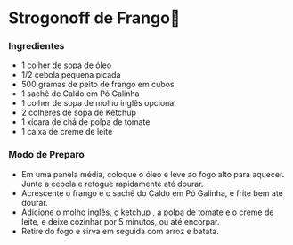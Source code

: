 # Strogonoff de Frango:chicken:

### Ingredientes

- 1 colher de sopa de óleo
- 1/2 cebola pequena picada
- 500 gramas de peito de frango em cubos
- 1 sachê de Caldo em Pó Galinha
- 1 colher de sopa de molho inglês opcional
- 2 colheres de sopa de Ketchup
- 1 xícara de chá de polpa de tomate
- 1 caixa de creme de leite

### Modo de Preparo

- Em uma panela média, coloque o óleo e leve ao fogo alto para aquecer. Junte a cebola e refogue rapidamente até dourar.
- Acrescente o frango e o sachê do Caldo em Pó Galinha, e frite bem até dourar.
- Adicione o molho inglês, o ketchup , a polpa de tomate e o creme de leite, e deixe cozinhar por 5 minutos, ou até encorpar.
- Retire do fogo e sirva em seguida com arroz e batata.

